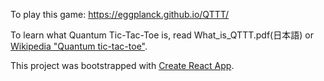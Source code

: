 To play this game: https://eggplanck.github.io/QTTT/

To learn what Quantum Tic-Tac-Toe is, read What_is_QTTT.pdf(日本語) or [Wikipedia "Quantum tic-tac-toe"](https://en.wikipedia.org/w/index.php?title=Quantum_tic-tac-toe&oldid=1014709105).

This project was bootstrapped with [Create React App](https://github.com/facebook/create-react-app).